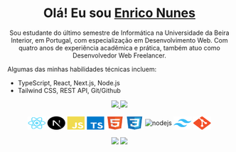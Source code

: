 
<div>
  
  <h1 align="center">
    Olá! Eu sou 
    <a href="https://www.linkedin.com/in/enriconunes/">Enrico Nunes</a>
  </h1>
  
  <p align="center">
    Sou estudante do último semestre de Informática na Universidade da Beira Interior, em Portugal, com especialização em Desenvolvimento Web. Com quatro anos de experiência acadêmica e prática, também atuo como Desenvolvedor Web Freelancer.

Algumas das minhas habilidades técnicas incluem:
- TypeScript, React, Next.js, Node.js
- Tailwind CSS, REST API, Git/Github
  </p>
  
</div>

<div align="center">
  <a href="https://github.com/enriconunes">
    <img height="150em" src="https://github-readme-stats.vercel.app/api?username=enriconunes&count_private=true&include_all_commits=true&show_icons=true&theme=dracula&hide_border=false&show_owner=true"/>
    <img height="150em" src="https://github-readme-stats.vercel.app/api/top-langs/?username=enriconunes&theme=dracula&hide_border=false&&layout=compact&hide=python"/>
  </a>
</div>

<div align="center" valign="top"><br>
  <img align="center" alt="React" height="30" width="40" src="https://raw.githubusercontent.com/devicons/devicon/master/icons/react/react-original.svg">
  <img align="center" alt="Next" height="30" width="40" src="https://raw.githubusercontent.com/devicons/devicon/master/icons/nextjs/nextjs-original.svg">
  <img align="center" alt="Js" height="30" width="40" src="https://raw.githubusercontent.com/devicons/devicon/master/icons/javascript/javascript-plain.svg">
  <img align="center" alt="Ts" height="30" width="40" src="https://raw.githubusercontent.com/devicons/devicon/master/icons/typescript/typescript-plain.svg">
  <img align="center" alt="HTML" height="30" width="40" src="https://raw.githubusercontent.com/devicons/devicon/master/icons/html5/html5-original.svg">
  <img align="center" alt="CSS" height="30" width="40" src="https://raw.githubusercontent.com/devicons/devicon/master/icons/css3/css3-original.svg">
  <img align="center" alt="nodejs" height="30" width="40" src="https://cdn.worldvectorlogo.com/logos/nodejs-icon.svg">
  <img align="center" alt="tailwind" height="30" width="40" src="https://raw.githubusercontent.com/devicons/devicon/master/icons/tailwindcss/tailwindcss-original.svg">
  <img align="center" alt="git" height="30" width="40" src="https://raw.githubusercontent.com/devicons/devicon/master/icons/git/git-original.svg">
</div><br>

<div align="center">
  <a href="https://www.linkedin.com/in/enriconunes/" target="_blank"><img src="https://img.shields.io/badge/-LinkedIn-%230077B5?style=for-the-badge&logo=linkedin&logoColor=white" target="_blank"></a> 
  <a href="mailto:enriconunes02@hotmail.com"><img src="https://img.shields.io/badge/Email-blue?style=for-the-badge&logo=gmail&logoColor=white" target="_blank"></a>
</div>
